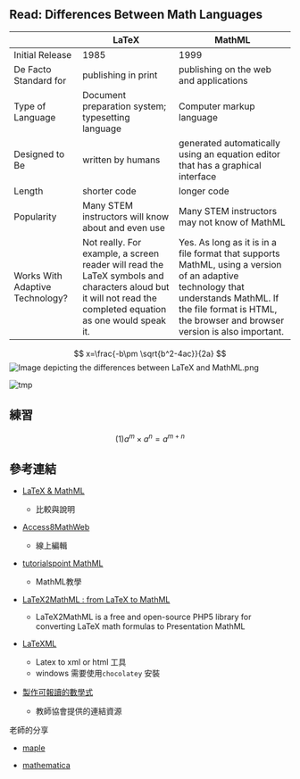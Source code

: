 ## Read: Differences Between Math Languages

|                                 | **LaTeX**                                                    | **MathML**                                                   |
| ------------------------------- | ------------------------------------------------------------ | ------------------------------------------------------------ |
| Initial Release                 | 1985                                                         | 1999                                                         |
| De Facto Standard for           | publishing in print                                          | publishing on the web and applications                       |
| Type of Language                | Document preparation system; typesetting language            | Computer markup language                                     |
| Designed to Be                  | written by humans                                            | generated automatically using an equation editor that has a graphical interface |
| Length                          | shorter code                                                 | longer code                                                  |
| Popularity                      | Many STEM instructors will know about and even use           | Many STEM instructors may not know of MathML                 |
| Works With Adaptive Technology? | Not really. For example, a screen reader will read the LaTeX symbols and characters aloud but it will not read the completed equation as one would speak it. | Yes. As long as it is in a file format that supports MathML, using a version of an adaptive technology that understands MathML. If the file format is HTML, the browser and browser version is also important. |


$$
x=\frac{-b\pm \sqrt{b^2-4ac}}{2a}
$$
![Image depicting the differences between LaTeX and MathML.png](https://i.imgur.com/AwT519T.png)



![tmp](https://i.imgur.com/vhqnGPd.png)





## 練習

$$
(1)a^m\times a^n = a^{m+n}
$$





## 參考連結

- [LaTeX & MathML](https://sbctc.instructure.com/courses/1698678/pages/latex-and-mathml)
  - 比較與說明
- [Access8MathWeb](https://accessibility.twvip.org/Access8MathWeb/)
  - 線上編輯
- [tutorialspoint MathML](https://www.tutorialspoint.com/mathml/index.htm)
  - MathML教學
- [LaTeX2MathML : from LaTeX to MathML](http://latex2mathml.freewebmaster.fr/index.php)
  - LaTeX2MathML is a free and open-source PHP5 library for converting LaTeX math formulas to Presentation MathML

- [LaTeXML](https://dlmf.nist.gov/LaTeXML/)
  - Latex to xml or html 工具
  - windows 需要使用`chocolatey` 安裝

- [製作可報讀的數學式](https://class.kh.edu.tw/19061/bulletin/msg_view/173)
  - 教師協會提供的連結資源





老師的分享

- [maple](http://www.cybernet-ap.com.tw/zh.php?m=556&t=65,99)

- [mathematica](https://www.wolfram.com/mathematica/)
